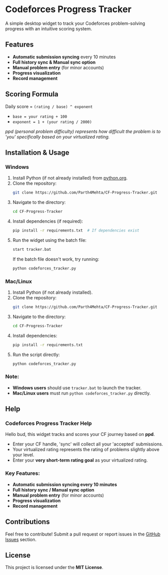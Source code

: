 # Codeforces Progress Tracker

A simple desktop widget to track your Codeforces problem-solving progress with an intuitive scoring system.

## Features
- **Automatic submission syncing** every 10 minutes
- **Full history sync & Manual sync option**
- **Manual problem entry** (for minor accounts)
- **Progress visualization**
- **Record management**

## Scoring Formula
Daily score = `(rating / base) ^ exponent`
- `base = your rating + 100`
- `exponent = 1 + (your rating / 2000)`

*ppd (personal problem difficulty) represents how difficult the problem is to 'you' specifically based on your virtualized rating.*

## Installation & Usage
### Windows
1. Install Python (if not already installed) from [python.org](https://www.python.org/).
2. Clone the repository:
   ```sh
   git clone https://github.com/Parth4Mehta/CF-Progress-Tracker.git
   ```
3. Navigate to the directory:
   ```sh
   cd CF-Progress-Tracker
   ```
4. Install dependencies (if required):
   ```sh
   pip install -r requirements.txt  # If dependencies exist
   ```
5. Run the widget using the batch file:
   ```sh
   start tracker.bat
   ```
   If the batch file doesn't work, try running:
   ```sh
   python codeforces_tracker.py
   ```

### Mac/Linux
1. Install Python (if not already installed).
2. Clone the repository:
   ```sh
   git clone https://github.com/Parth4Mehta/CF-Progress-Tracker.git
   ```
3. Navigate to the directory:
   ```sh
   cd CF-Progress-Tracker
   ```
4. Install dependencies:
   ```sh
   pip install -r requirements.txt
   ```
5. Run the script directly:
   ```sh
   python codeforces_tracker.py
   ```

### Note:
- **Windows users** should use `tracker.bat` to launch the tracker.
- **Mac/Linux users** must run `python codeforces_tracker.py` directly.

## Help
### Codeforces Progress Tracker Help
Hello bud, this widget tracks and scores your CF journey based on **ppd**.

- Enter your CF handle, 'sync' will collect all your 'accepted' submissions.
- Your virtualized rating represents the rating of problems slightly above your level.
- Enter your **very short-term rating goal** as your virtualized rating.

### Key Features:
- **Automatic submission syncing every 10 minutes**
- **Full history sync / Manual sync option**
- **Manual problem entry** (for minor accounts)
- **Progress visualization**
- **Record management**

## Contributions
Feel free to contribute! Submit a pull request or report issues in the [GitHub Issues](https://github.com/Parth4Mehta/CF-Progress-Tracker/issues) section.

## License
This project is licensed under the **MIT License**.
